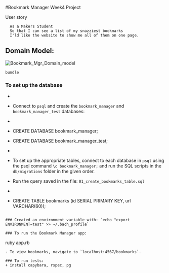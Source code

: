 #Bookmark Manager Week4 Project

User story

```
  As a Makers Student
  So that I can see a list of my snazziest bookmarks
  I'ld like the website to show me all of them on one page.
  ```

## Domain Model:
![Bookmark_Mgr_Domain_model](https://user-images.githubusercontent.com/33905131/68308600-09120080-00a5-11ea-8c26-349993ed7b78.jpg)

```
bundle
```
### To set up the database
+
+ Connect to `psql` and create the `bookmark_manager` and  `bookmark_manager_test` databases:

+ ```
+ CREATE DATABASE bookmark_manager;
+ CREATE DATABASE bookmark_manager_test;
+ ```

+ To set up the appropriate tables, connect to each database in `psql` using the psql command `\c bookmark_manager;` and run the SQL scripts in the `db/migrations` folder in the given order.
+ Run the query saved in the file: `01_create_bookmarks_table.sql`
+ ```
+ CREATE TABLE bookmarks (id SERIAL PRIMARY KEY, url VARCHAR(60));
```

### Created an environment variable with: `echo "export ENVIRONMENT=test" >> ~/.bach_profile`

### To run the Bookmark Manager app:
```
ruby app.rb
```
- To view bookmarks, navigate to `localhost:4567/bookmarks`.

### To run tests:
+ install capybara, rspec, pg
